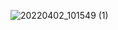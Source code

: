 
![20220402_101549 (1)](https://user-images.githubusercontent.com/89645358/161803079-a959cfe2-ea7d-466e-93df-f495add409e0.gif)
